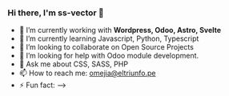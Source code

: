 ### Hi there, I'm ss-vector 👋

- 🔭 I’m currently working with <strong>Wordpress, Odoo, Astro, Svelte</strong>
- 🌱 I’m currently learning Javascript, Python, Typescript
- 👯 I’m looking to collaborate on Open Source Projects
- 🤔 I’m looking for help with Odoo module development.
- 💬 Ask me about CSS, SASS, PHP
- 📫 How to reach me: omejia@eltriunfo.pe
- ⚡ Fun fact: 
-->
